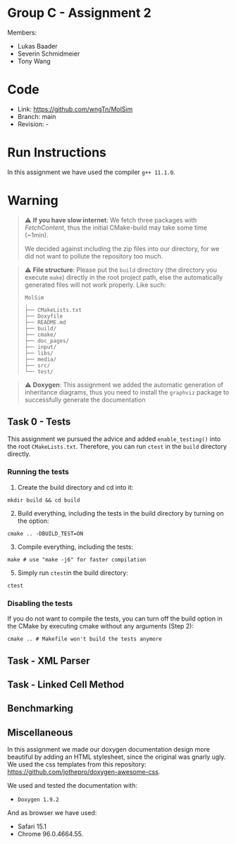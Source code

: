 # Group C - Assignment 2 #
Members:
* Lukas Baader
* Severin Schmidmeier
* Tony Wang

# Code #
* Link:     https://github.com/wngTn/MolSim
* Branch:   main
* Revision: -

# Run Instructions #

In this assignment we have used the compiler `g++ 11.1.0`.

# Warning # 

> ⚠️ **If you have slow internet**: We fetch three packages with *FetchContent*,
> thus the initial CMake-build may take some time (~1min).
>
> We decided against including the zip files into our directory, for we did not want
> to pollute the repository too much.

> ⚠️ **File structure**: Please put the `build` directory (the directory you
> execute `make`) directly in the root project path, else the automatically generated files
> will not work properly. Like such:
> ```
> MolSim
> .
> ├── CMakeLists.txt
> ├── Doxyfile
> ├── README.md
> ├── build/
> ├── cmake/
> ├── doc_pages/
> ├── input/
> ├── libs/
> ├── media/
> ├── src/
> └── test/
> ```

> ⚠️ **Doxygen**: This assignment we added the automatic generation of inheritance diagrams,
> thus you need to install the `graphviz` package to successfully generate the documentation

## Task 0 - Tests ##

This assignment we pursued the advice and added `enable_testing()` into the
root `CMakeLists.txt`. Therefore, you can run `ctest` in the `build` directory
directly.

### Running the tests ###

1. Create the build directory and cd into it:
```shell
mkdir build && cd build 
``` 
2. Build everything, including the tests in the build directory by turning on the option:
```shell
cmake .. -DBUILD_TEST=ON
``` 

3. Compile everything, including the tests:
```shell
make # use "make -j6" for faster compilation
``` 

5. Simply run `ctest`in the build directory:
```shell
ctest
``` 

### Disabling the tests ###

If you do not want to compile the tests, you can turn off the build option
in the CMake by executing cmake without any arguments (Step 2):

```shell
cmake .. # Makefile won't build the tests anymore
```

## Task - XML Parser ##


## Task - Linked Cell Method ##


## Benchmarking ##

## Miscellaneous ##

In this assignment we made our doxygen documentation design
more beautiful by adding an HTML stylesheet, since the original was gnarly ugly. We used the css templates from this
repository: https://github.com/jothepro/doxygen-awesome-css.

We used and tested the documentation with:
- `Doxygen 1.9.2`

And as browser we have used:
- Safari 15.1
- Chrome 96.0.4664.55.










